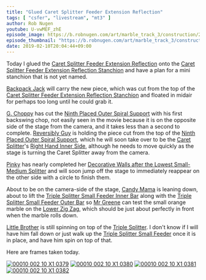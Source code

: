 ```yaml
---
title: "Glued Caret Splitter Feeder Extension Reflection"
tags: [ "csfer", "livestream", "mt3" ]
author: Rob Nugen
youtube: U-vwMEF_zhE
episode_image: https://b.robnugen.com/art/marble_track_3/construction/2019/2019_feb_10_glued_csfer.jpg
episode_thumbnail: "https://b.robnugen.com/art/marble_track_3/construction/2019/thumbs/2019_feb_10_glued_csfer.jpg"
date: 2019-02-10T20:04:44+09:00
---
```


Today I glued the
[Caret Splitter Feeder Extension Reflection](/p/csfer) onto the
[Caret Splitter Feeder Extension Reflection Stanchion](/p/csfers) and
have a plan for a mini stanchion that is not yet named.

[Backpack Jack](/w/bpj) will carry the new piece, which was cut from
the top of the
[Caret Splitter Feeder Extension Reflection Stanchion](/p/csfers) and
floated in midair for perhaps too long until he could grab it.

[G. Choppy](/workers/g_choppy/) has cut the
[Ninth Placed Outer Spiral Support](/p/9poss) with his first backswing
chop, not easily seen in the movie because it is on the opposite side
of the stage from the camera, and it takes less than a second to
complete.  [Reversibly Guy](/w/rg) is holding the piece cut from the
top of the [Ninth Placed Outer Spiral Support](/p/9poss), which he
will soon take over to be the [Caret Splitter](/p/cs)'s
[Right Hand Inner Side](/p/csrhis), although he needs to move quickly
as the stage is turning the Caret Splitter away from the camera.

[Pinky](/workers/pinky/) has nearly completed her [Decorative Walls after the Lowest Small-Medium Splitter](/parts/decorative_walls_after_the_lowest_small-medium_splitter/") and
will soon jump off the stage to immediately reappear on the other side
with a circle to finish them.

About to be on the camera-side of the stage, [Candy Mama](/workers/candy_mama/) is
leaning down, about to lift the
[Triple Splitter Small Feeder Inner Bar](/parts/triple-splitter-small-feeder-inner-bar/) along with the
[Triple Splitter Small Feeder Outer Bar](/parts/triple-splitter-small-feeder-outer-bar/) so
[Mr Greene](/workers/mr_greene/) can test the small orange marble on the
[Lower Zig Zag](/parts/lower_zig_zag/), which should be just about perfectly in front
when the marble rolls down.

[Little Brother](/workers/lil_brother/) is still spinning on top of the
[Triple Splitter](/parts/triple_splitter/).  I don't know if I will have him fall down
or just walk up the [Triple Splitter Small Feeder](/parts/triple-splitter-small-feeder/) once it is
in place, and have him spin on top of that.

Here are frames taken today.

[![00010 002 10 X1 0379](//b.robnugen.com/art/marble_track_3/frames/2018/thumbs/00010_002_10_X1_0379.jpg)](//b.robnugen.com/art/marble_track_3/frames/2018/00010_002_10_X1_0379.jpg)
[![00010 002 10 X1 0380](//b.robnugen.com/art/marble_track_3/frames/2018/thumbs/00010_002_10_X1_0380.jpg)](//b.robnugen.com/art/marble_track_3/frames/2018/00010_002_10_X1_0380.jpg)
[![00010 002 10 X1 0381](//b.robnugen.com/art/marble_track_3/frames/2018/thumbs/00010_002_10_X1_0381.jpg)](//b.robnugen.com/art/marble_track_3/frames/2018/00010_002_10_X1_0381.jpg)
[![00010 002 10 X1 0382](//b.robnugen.com/art/marble_track_3/frames/2018/thumbs/00010_002_10_X1_0382.jpg)](//b.robnugen.com/art/marble_track_3/frames/2018/00010_002_10_X1_0382.jpg)
